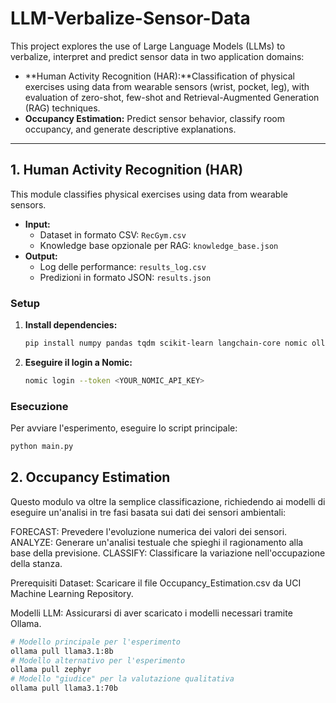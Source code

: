 # LLM-Verbalize-Sensor-Data

This project explores the use of Large Language Models (LLMs) to verbalize, interpret and predict sensor data in two application domains:
-   **Human Activity Recognition (HAR):**Classification of physical exercises using data from wearable sensors (wrist, pocket, leg), with evaluation of zero-shot, few-shot and Retrieval-Augmented Generation (RAG) techniques.
-   **Occupancy Estimation:** Predict sensor behavior, classify room occupancy, and generate descriptive explanations.

---

## 1. Human Activity Recognition (HAR)

This module classifies physical exercises using data from wearable sensors.

-   **Input:**
    -   Dataset in formato CSV: `RecGym.csv`
    -   Knowledge base opzionale per RAG: `knowledge_base.json`
-   **Output:**
    -   Log delle performance: `results_log.csv`
    -   Predizioni in formato JSON: `results.json`

### Setup

1.  **Install dependencies:**
    ```bash
    pip install numpy pandas tqdm scikit-learn langchain-core nomic ollama
    ```

2.  **Eseguire il login a Nomic:**
    ```bash
    nomic login --token <YOUR_NOMIC_API_KEY>
    ```

### Esecuzione

Per avviare l'esperimento, eseguire lo script principale:
```bash
python main.py
```

## 2. Occupancy Estimation

Questo modulo va oltre la semplice classificazione, richiedendo ai modelli di eseguire un'analisi in tre fasi basata sui dati dei sensori ambientali:

FORECAST: Prevedere l'evoluzione numerica dei valori dei sensori.
ANALYZE: Generare un'analisi testuale che spieghi il ragionamento alla base della previsione.
CLASSIFY: Classificare la variazione nell'occupazione della stanza.

Prerequisiti
Dataset: Scaricare il file Occupancy_Estimation.csv da UCI Machine Learning Repository.

Modelli LLM: 
Assicurarsi di aver scaricato i modelli necessari tramite Ollama.
```bash
# Modello principale per l'esperimento
ollama pull llama3.1:8b
# Modello alternativo per l'esperimento
ollama pull zephyr
# Modello "giudice" per la valutazione qualitativa
ollama pull llama3.1:70b
```
